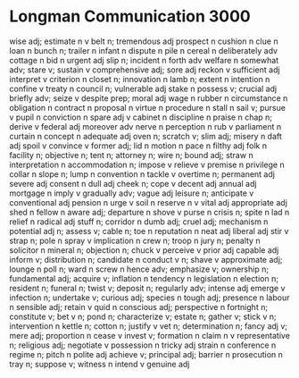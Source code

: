 # Longman Communication 3000

wise adj;
estimate n v
belt n;
tremendous adj
prospect n
cushion n
clue n
loan n
bunch n;
trailer n
infant n
dispute n
pile n
cereal n
deliberately adv
cottage n
bid n
urgent adj
slip n;
incident n
forth adv
welfare n
somewhat adv;
stare v;
sustain v
comprehensive adj;
sore adj
reckon v
sufficient adj
interpret v
criterion n
closet n;
innovation n
lamb n;
extent n
intention n
confine v
treaty n
council n;
vulnerable adj
stake n
possess v;
crucial adj
briefly adv;
seize v
despite prep;
moral adj
wage n
rubber n
circumstance n
obligation n
contract n
proposal n
virtue n
procedure n
stall n
sail v;
pursue v
pupil n
conviction n
spare adj v
cabinet n
discipline n
praise n
chap n;
derive v
federal adj
moreover adv
nerve n
perception n
rub v
parliament n
curtain n
concept n
adequate adj
oven n;
scratch v;
slim adj;
misery n
daft adj
spoil v
convince v
former adj;
lid n
motion n
pace n
filthy adj
folk n
facility n;
objective n;
tent n;
attorney n;
wire n;
bound adj;
straw n
interpretation n
accommodation n;
impose v
relieve v
premise n
privilege n
collar n
slope n;
lump n
convention n
tackle v
overtime n;
permanent adj
severe adj
consent n
dull adj
cheek n;
cope v
decent adj
annual adj
mortgage n
imply v
gradually adv;
vague adj
leisure n;
anticipate v
conventional adj
pension n
urge v
soil n
reserve n v
vital adj
appropriate adj
shed n
fellow n
aware adj;
departure n
shove v
purse n
crisis n;
spite n
lad n
relief n
radical adj
stuff n;
corridor n
dumb adj;
cruel adj;
mechanism n
potential adj n;
assess v;
cable n;
toe n
reputation n
neat adj
liberal adj
stir v
strap n;
pole n
spray v
implication n
crew n;
troop n
jury n;
penalty n
solicitor n
mineral n;
objection n;
chuck v
perceive v
prior adj
capable adj
inform v;
distribution n;
candidate n
conduct v n;
shave v
approximate adj;
lounge n
poll n;
ward n
screw n
hence adv;
emphasize v;
ownership n;
fundamental adj;
acquire v;
inflation n
tendency n
legislation n
election n;
resident n;
funeral n;
twist v;
deposit n;
regularly adv;
intense adj
emerge v
infection n;
undertake v;
curious adj;
species n
tough adj;
presence n
labour n
sensible adj;
retain v
quid n
conscious adj;
perspective n
fortnight n;
constitute v;
bet v n;
pond n;
characterize v;
estate n;
gather v;
stick v n;
intervention n
kettle n;
cotton n;
justify v
vet n;
determination n;
fancy adj v;
mere adj;
proportion n
cease v
invest v;
formation n
claim n v
representative n;
religious adj;
negotiate v
possession n
tricky adj
strain n
conference n
regime n;
pitch n
polite adj
achieve v;
principal adj;
barrier n
prosecution n
tray n;
suppose v;
witness n
intend v
genuine adj
